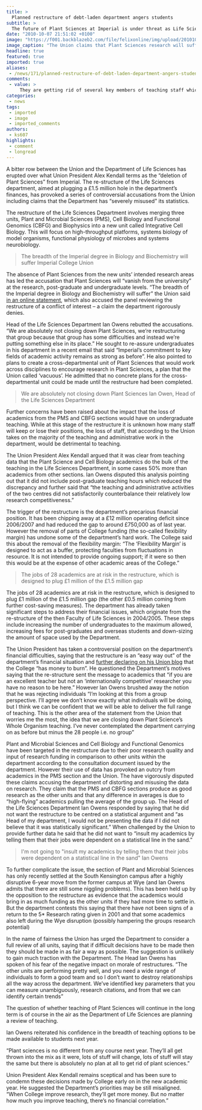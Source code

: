 ```yaml
---
title: >
  Planned restructure of debt-laden department angers students
subtitle: >
  The future of Plant Sciences at Imperial is under threat as Life Sciences department seeks to plug £1.5m hole in finances
date: "2010-10-07 21:51:02 +0100"
image: "https://f001.backblazeb2.com/file/felixonline/img/upload/201010072254-ks607-PlantSci.jpg"
image_caption: "The Union claims that Plant Sciences research will suffer"
headline: true
featured: true
imported: true
aliases:
 - /news/171/planned-restructure-of-debt-laden-department-angers-students
comments:
 - value: >
     They are getting rid of several key members of teaching staff which is going to be bad for both student teaching and moral (I'm sure I'm not the only person who's ever cried in Simon Archer's office). The Applied Molecular Biology course has lost Bart Feyes who gave half of the lectures (with Pietro Spanu giving the other half). Mike Tristem is the only lecturer left on the Virology course so he will presumably have to teach the entire course himself; in fact, he is now the only virologist in the biology department. Mycology and Plant Pathology has lost all of its lecturers I believe. I imagine that Animal and Plant Physiology will be missing a fair few lecturers too. These are all just second year courses so once you get on to the more specialised final year courses it gets even worse (not to mention the big gaps in the first year timetable that will have to be filled). According to the 09/10 syllabus we offer a Plant Biology degree - what courses will those enrolled be able to take?,In addition to my last c
categories:
 - news
tags:
 - imported
 - image
 - imported_comments
authors:
 - ks607
highlights:
 - comment
 - longread
---
```


A bitter row between the Union and the Department of Life Sciences has erupted over what Union President Alex Kendall terms as the “deletion of Plant Sciences” from Imperial. The re-structure of the Life Sciences department, aimed at plugging a £1.5 million hole in the department’s finances, has provoked a series of controversial accusations from the Union including claims that the Department has “severely misused” its statistics.

The restructure of the Life Sciences Department involves merging three units, Plant and Microbial Sciences (PMS), Cell Biology and Functional Genomics (CBFG) and Biophysics into a new unit called Integrative Cell Biology. This will focus on high-throughput platforms, systems biology of model organisms, functional physiology of microbes and systems neurobiology.

> The breadth of the Imperial degree in Biology and Biochemistry will suffer
> Imperial College Union

The absence of Plant Sciences from the new units’ intended research areas has led the accusation that Plant Sciences will “vanish from the university” at the research, post-graduate and undergraduate levels. “The breadth of the Imperial degree in Biology and Biochemistry will suffer” the Union said [in an online statement](http://www.imperialcollegeunion.org/news/education-suffers-as-plant-science-abandoned,397,ICUNS.html), which also accused the panel reviewing the restructure of a conflict of interest – a claim the department rigorously denies.

Head of the Life Sciences Department Ian Owens rebutted the accusations. “We are absolutely not closing down Plant Sciences, we’re restructuring that group because that group has some difficulties and instead we’re putting something else in its place.” He sought to re-assure undergraduates in his department in a recent email that said “Imperial’s commitment to key fields of academic activity remains as strong as before”. He also pointed to plans to create a cross-departmental unit of Plant Sciences that would work across disciplines to encourage research in Plant Sciences, a plan that the Union called ‘vacuous’. He admitted that no concrete plans for the cross-departmental unit could be made until the restructure had been completed.

> We are absolutely not closing down Plant Sciences
> Ian Owen, Head of the Life Sciences Department

Further concerns have been raised about the impact that the loss of academics from the PMS and CBFG sections would have on undergraduate teaching. While at this stage of the restructure it is unknown how many staff will keep or lose their positions, the loss of staff, that according to the Union takes on the majority of the teaching and administrative work in the department, would be detrimental to teaching.

The Union President Alex Kendall argued that it was clear from teaching data that the Plant Science and Cell Biology academics do the bulk of the teaching in the Life Sciences Department, in some cases 50% more than academics from other sections. Ian Owens disputed this analysis pointing out that it did not include post-graduate teaching hours which reduced the discrepancy and further said that “the teaching and administrative activities of the two centres did not satisfactorily counterbalance their relatively low research competitiveness.”

The trigger of the restructure is the department’s precarious financial position. It has been chipping away at a £12 million operating deficit since 2006/2007 and had reduced the gap to around £750,000 as of last year. However the removal of parts of College funding (the so-called flexibility margin) has undone some of the department’s hard work. The College said this about the removal of the flexibility margin: “The ‘Flexibility Margin’ is designed to act as a buffer, protecting faculties from fluctuations in resource. It is not intended to provide ongoing support; if it were so then this would be at the expense of other academic areas of the College.”

> The jobs of 28 academics are at risk in the restructure, which is designed to plug £1 million of the £1.5 million gap

The jobs of 28 academics are at risk in the restructure, which is designed to plug £1 million of the £1.5 million gap (the other £0.5 million coming from further cost-saving measures). The department has already taken significant steps to address their financial issues, which originate from the re-structure of the then Faculty of Life Sciences in 2004/2005. These steps include increasing the number of undergraduates to the maximum allowed, increasing fees for post-graduates and overseas students and down-sizing the amount of space used by the Department.

The Union President has taken a controversial position on the department’s financial difficulties, saying that the restructure is an “easy way out” of the department’s financial situation and [further declaring on his Union blog](http://www.union.ic.ac.uk/blogs/2010/09/539/) that the College “has money to burn”. He questioned the Department’s motives saying that the re-structure sent the message to academics that “if you are an excellent teacher but not an ‘internationally competitive’ researcher you have no reason to be here.” However Ian Owens brushed away the notion that he was rejecting individuals “I’m looking at this from a group perspective. I’ll agree we don’t know exactly what individuals will be doing, but I think we can be confident that we will be able to deliver the full range of teaching. This is the other area of the statement from the Union that worries me the most, the idea that we are closing down Plant Science’s Whole Organism teaching. I’ve never contemplated the department carrying on as before but minus the 28 people i.e. no group”

Plant and Microbial Sciences and Cell Biology and Functional Genomics have been targeted in the restructure due to their poor research quality and input of research funding in comparison to other units within the department according to the consultation document issued by the department. However their use of data has provoked an outcry from academics in the PMS section and the Union. The have vigorously disputed these claims accusing the department of distorting and misusing the data on research. They claim that the PMS and CBFG sections produce as good research as the other units and that any difference in averages is due to “high-flying” academics pulling the average of the group up. The Head of the Life Sciences Department Ian Owens responded by saying that he did not want the restructure to be centred on a statistical argument and “as Head of my department, I would not be presenting the data if I did not believe that it was statistically significant.” When challenged by the Union to provide further data he said that he did not want to “insult my academics by telling them that their jobs were dependent on a statistical line in the sand.”

> I'm not going to "insult my academics by telling them that their jobs were dependent on a statistical line in the sand"
> Ian Owens

To further complicate the issue, the section of Plant and Microbial Sciences has only recently settled at the South Kensington campus after a highly disruptive 6-year move from the former campus at Wye (and Ian Owens admits that there are still some niggling problems). This has been held up by the opposition to the restructure as evidence that the academics would bring in as much funding as the other units if they had more time to settle in. But the department contests this saying that there have not been signs of a return to the 5* Research rating given in 2001 and that some academics also left during the Wye disruption (possibly hampering the groups research potential)

In the name of fairness the Union has urged the Department to consider a full review of all units, saying that if difficult decisions have to be made then they should be made in as fair a way as possible. The suggestion is unlikely to gain much traction with the Department. The Head Ian Owens has spoken of his fear of the negative impact on morale of restructures. “The other units are performing pretty well, and you need a wide range of individuals to form a good team and so I don’t want to destroy relationships all the way across the department. We’ve identified key parameters that you can measure unambiguously, research citations, and from that we can identify certain trends”

The question of whether teaching of Plant Sciences will continue in the long term is of course in the air as the Department of Life Sciences are planning a review of teaching.

Ian Owens reiterated his confidence in the breadth of teaching options to be made available to students next year.

“Plant sciences is no different from any course next year. They’ll all get thrown into the mix as it were, lots of stuff will change, lots of stuff will stay the same but there is absolutely no plan at all to get rid of plant sciences.”

Union President Alex Kendall remains sceptical and has been sure to condemn these decisions made by College early on in the new academic year. He suggested the Department’s priorities may be still misaligned. “When College improve research, they’ll get more money. But no matter how much you improve teaching, there’s no financial correlation.”
